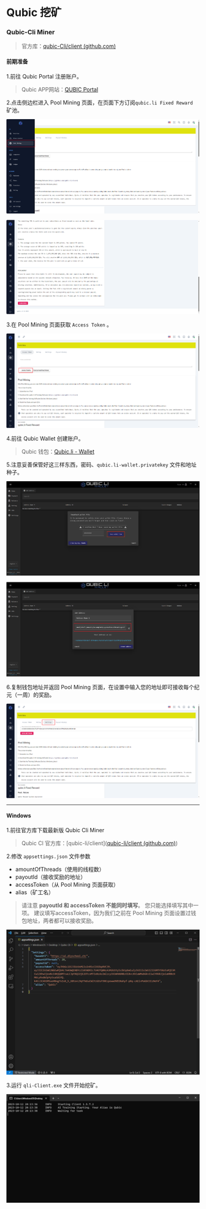 # Qubic 挖矿

### Qubic-Cli Miner

> 官方库：[qubic-Cli/client (github.com)](https://github.com/qubic-li/client)

#### 前期准备

1.前往 Qubic Portal 注册账户。

> Qubic APP网站：[QUBIC Portal](https://app.qubic.li/sign-up)

2.点击侧边栏进入 Pool Mining 页面，在页面下方订阅`qubic.li Fixed Reward` 矿池。

![15.png](https://github.com/XARKUR/Qubic/blob/main/img/15.png?raw=true)

![16.png](https://github.com/XARKUR/Qubic/blob/main/img/16.png?raw=true)



3.在 Pool Mining 页面获取 `Access Token` 。

![17.png](https://github.com/XARKUR/Qubic/blob/main/img/17.png?raw=true)



4.前往 Qubic Wallet 创建账户。

> Qubic 钱包：[Qubic.li - Wallet](https://wallet.qubic.li/)



5.注意妥善保管好这三样东西，密码、`qubic.li-wallet.privatekey` 文件和地址种子。

![18.png](https://github.com/XARKUR/Qubic/blob/main/img/18.png?raw=true)

![19.png](https://github.com/XARKUR/Qubic/blob/main/img/19.png?raw=true)



6.复制钱包地址并返回 Pool Mining 页面，在设置中输入您的地址即可接收每个纪元（一周）的奖励。

![20.png](https://github.com/XARKUR/Qubic/blob/main/img/20.png?raw=true)



***

#### Windows

1.前往官方库下载最新版 Qubic Cli Miner

> Qubic Cl 官方库：[qubic-li/client]([qubic-li/client (github.com)](https://github.com/qubic-li/client#download))



2.修改 `appsettings.json` 文件参数

- amountOfThreads（使用的线程数）
- payoutId（接收奖励的地址）
- accessToken（从 Pool Mining 页面获取）
- alias（矿工名）

> 请注意 **payoutId 和 accessToken 不能同时填写**。 您只能选择填写其中一项。 建议填写accessToken，因为我们之前在 Pool Mining 页面设置过钱包地址，两者都可以接收奖励。

![21.png](https://github.com/XARKUR/Qubic/blob/main/img/21.png?raw=true)



3.运行 `qli-Client.exe` 文件开始挖矿。

![22.png](https://github.com/XARKUR/Qubic/blob/main/img/22.png?raw=true)
